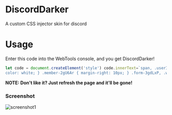 # DiscordDarker
A custom CSS injector skin for discord

# Usage
Enter this code into the WebTools console, and you get DiscordDarker!
```js
let code = document.createElement('style') code.innerText=`span, .userInfoBody-1zgAd0, .clamped-2ZePhX { color:black; } .membersWrap-3NUR2t .hiddenMembers-8kpYM0, .scroller-3X7KbA, .members-3WRCEx, .flex-2S1XBF, .content-2hZxGK .container-3PVapX, .content-FDHp32, .container-3PVapX, .content-FDHp32, .formNotice-2nS8ey, .container-YkUktl, .authedApp-8q3NA9, .ontentColumn-1C7as, .app-3xd6d0 { position: relative; background-color: #090909; } .thin-31rlnD { background-color: relative; } .editor-H2NA06 > span, .markup-eYLPri { color:black; } .scrollerContent-2SW0kQ, .container-2sjPya, .markup-eYLPri, .messageContent-2t3eCI, .headerText-1qIDDT, .subtext-2HDqJ7, .customStatus-1UAQAK { 
color: white; } .member-2gU6Ar { margin-right: 10px; } .form-3gdLxP, .webkit-QgSAqd { margin-top: 10px; } .animatedContainer-2laTjx { z-index: 2; width: 234px; } .container-2o3qEW, .containerDefault-YUSmu3, .containerDefault-3TQ5YN, .sectionDivider-189lqb, .content-2a4AW9, .container-ZMc96U, .title-31SJ6t, .sidebarRegion-1VBisG, .sidebar-nqHbhN, .title-31SJ6t, .container-ZMc96U, .form-3gdLxP, .chatContent-3KubbW, .form-3gdLxP:before, .member-2gU6Ar, .members-3WRCEx { background-color: #202020; } .userInfoBody-1zgAd0, .clamped-2ZePhX, .message-372Ods, em { text-align: center; color: black; }`; document.head.appendChild(code)
```

**NOTE: Don't like it? Just refresh the page and it'll be gone!**

### Screenshot
![screenshot1](https://i.ibb.co/VwBQnFW/image.png)
